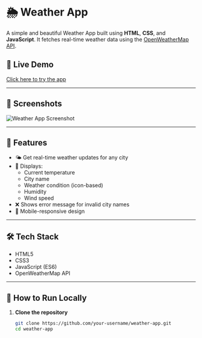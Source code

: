 # 🌦️ Weather App

A simple and beautiful Weather App built using **HTML**, **CSS**, and **JavaScript**. It fetches real-time weather data using the [OpenWeatherMap API](https://openweathermap.org/api).

## 🔗 Live Demo
[Click here to try the app](https://your-live-link.com) <!-- Replace with your Netlify/GitHub Pages link -->

---

## 📸 Screenshots

![Weather App Screenshot](./screenshot.png) <!-- Optional: Add screenshot image -->

---

## 🚀 Features

- 🌤️ Get real-time weather updates for any city
- 📍 Displays:
  - Current temperature
  - City name
  - Weather condition (icon-based)
  - Humidity
  - Wind speed
- ❌ Shows error message for invalid city names
- 📱 Mobile-responsive design

---

## 🛠️ Tech Stack

- HTML5
- CSS3
- JavaScript (ES6)
- OpenWeatherMap API

---

## 🔧 How to Run Locally

1. **Clone the repository**
   ```bash
   git clone https://github.com/your-username/weather-app.git
   cd weather-app

